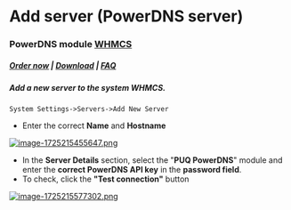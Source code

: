 # Add server (PowerDNS server)

### PowerDNS module **[WHMCS](https://puqcloud.com/link.php?id=77)** 

#####  [Order now](https://puqcloud.com/index.php?rp=/store/whmcs-module-powerdns) | [Download](https://download.puqcloud.com/WHMCS/servers/PUQ_WHMCS-PowerDNS/) | [FAQ](https://faq.puqcloud.com/)

##### Add a new server to the system WHMCS.

```
System Settings->Servers->Add New Server
```

- Enter the correct **Name** and **Hostname**

[![image-1725215455647.png](https://doc.puq.info/uploads/images/gallery/2024-09/scaled-1680-/image-1725215455647.png)](https://doc.puq.info/uploads/images/gallery/2024-09/image-1725215455647.png)

- In the **Server Details** section, select the "**PUQ PowerDNS**" module and enter the **correct PowerDNS API key** in the **password field**.
- To check, click the **"Test connection"** button

[![image-1725215577302.png](https://doc.puq.info/uploads/images/gallery/2024-09/scaled-1680-/image-1725215577302.png)](https://doc.puq.info/uploads/images/gallery/2024-09/image-1725215577302.png)